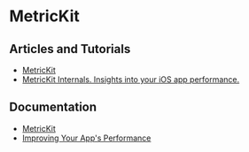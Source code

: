 # MetricKit

## Articles and Tutorials
- [Metric​Kit](https://nshipster.com/metrickit/)
- [MetricKit Internals. Insights into your iOS app performance.](https://appspector.com/blog/metrickit)

## Documentation 
- [MetricKit](https://developer.apple.com/documentation/metrickit)
- [Improving Your App's Performance](https://developer.apple.com/documentation/metrickit/improving_your_app_s_performance/)
